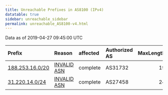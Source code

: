 ```yaml
---
title: Unreachable Prefixes in AS8100 (IPv4)
datatable: true
sidebar: unreachable_sidebar
permalink: unreachable_AS8100-v4.html
---
```


Data as of 2019-04-27 09:45:00 UTC


<div class="datatable-begin"></div>

| Prefix                                                   | Reason                                                                                                | affected   | Authorized AS   |   MaxLength | Anchor                                         |   unreachable /24s |
|:---------------------------------------------------------|:------------------------------------------------------------------------------------------------------|:-----------|:----------------|------------:|:-----------------------------------------------|-------------------:|
| [188.253.16.0/20](https://stat.ripe.net/188.253.16.0/20) | [INVALID ASN](https://rpki-validator.ripe.net/announcement-preview?asn=AS8100&prefix=188.253.16.0/20) | complete   | AS31732         |          19 | [RIPE](unreachable_RIPE_NCC_RPKI_Root-v4.html) |                 16 |
| [31.220.14.0/24](https://stat.ripe.net/31.220.14.0/24)   | [INVALID ASN](https://rpki-validator.ripe.net/announcement-preview?asn=AS8100&prefix=31.220.14.0/24)  | complete   | AS27458         |          24 | [RIPE](unreachable_RIPE_NCC_RPKI_Root-v4.html) |                  1 |

<div class="datatable-end"></div>